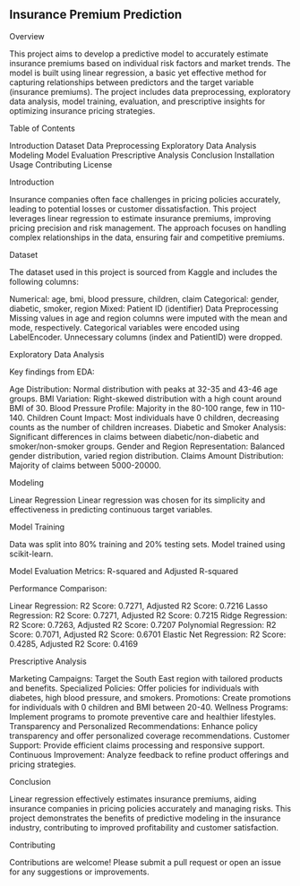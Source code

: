## Insurance Premium Prediction


Overview

This project aims to develop a predictive model to accurately estimate insurance premiums based on individual risk factors and market trends. The model is built using linear regression, a basic yet effective method for capturing relationships between predictors and the target variable (insurance premiums). The project includes data preprocessing, exploratory data analysis, model training, evaluation, and prescriptive insights for optimizing insurance pricing strategies.

Table of Contents

Introduction
Dataset
Data Preprocessing
Exploratory Data Analysis
Modeling
Model Evaluation
Prescriptive Analysis
Conclusion
Installation
Usage
Contributing
License


Introduction

Insurance companies often face challenges in pricing policies accurately, leading to potential losses or customer dissatisfaction. This project leverages linear regression to estimate insurance premiums, improving pricing precision and risk management. The approach focuses on handling complex relationships in the data, ensuring fair and competitive premiums.

Dataset

The dataset used in this project is sourced from Kaggle and includes the following columns:

Numerical: age, bmi, blood pressure, children, claim
Categorical: gender, diabetic, smoker, region
Mixed: Patient ID (identifier)
Data Preprocessing
Missing values in age and region columns were imputed with the mean and mode, respectively.
Categorical variables were encoded using LabelEncoder.
Unnecessary columns (index and PatientID) were dropped.


Exploratory Data Analysis

Key findings from EDA:

Age Distribution: Normal distribution with peaks at 32-35 and 43-46 age groups.
BMI Variation: Right-skewed distribution with a high count around BMI of 30.
Blood Pressure Profile: Majority in the 80-100 range, few in 110-140.
Children Count Impact: Most individuals have 0 children, decreasing counts as the number of children increases.
Diabetic and Smoker Analysis: Significant differences in claims between diabetic/non-diabetic and smoker/non-smoker groups.
Gender and Region Representation: Balanced gender distribution, varied region distribution.
Claims Amount Distribution: Majority of claims between 5000-20000.


Modeling

Linear Regression
Linear regression was chosen for its simplicity and effectiveness in predicting continuous target variables.

Model Training

Data was split into 80% training and 20% testing sets.
Model trained using scikit-learn.


Model Evaluation
Metrics: R-squared and Adjusted R-squared


Performance Comparison:

Linear Regression: R2 Score: 0.7271, Adjusted R2 Score: 0.7216
Lasso Regression: R2 Score: 0.7271, Adjusted R2 Score: 0.7215
Ridge Regression: R2 Score: 0.7263, Adjusted R2 Score: 0.7207
Polynomial Regression: R2 Score: 0.7071, Adjusted R2 Score: 0.6701
Elastic Net Regression: R2 Score: 0.4285, Adjusted R2 Score: 0.4169


Prescriptive Analysis

Marketing Campaigns: Target the South East region with tailored products and benefits.
Specialized Policies: Offer policies for individuals with diabetes, high blood pressure, and smokers.
Promotions: Create promotions for individuals with 0 children and BMI between 20-40.
Wellness Programs: Implement programs to promote preventive care and healthier lifestyles.
Transparency and Personalized Recommendations: Enhance policy transparency and offer personalized coverage recommendations.
Customer Support: Provide efficient claims processing and responsive support.
Continuous Improvement: Analyze feedback to refine product offerings and pricing strategies.


Conclusion

Linear regression effectively estimates insurance premiums, aiding insurance companies in pricing policies accurately and managing risks. This project demonstrates the benefits of predictive modeling in the insurance industry, contributing to improved profitability and customer satisfaction.


Contributing

Contributions are welcome! Please submit a pull request or open an issue for any suggestions or improvements.

